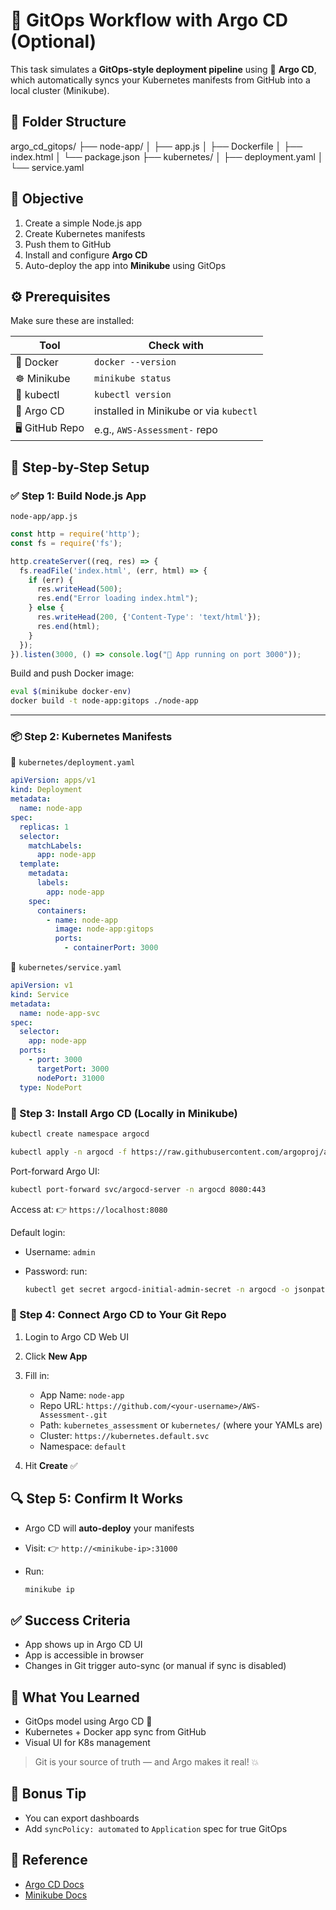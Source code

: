 # 🚀 GitOps Workflow with Argo CD (Optional)

This task simulates a **GitOps-style deployment pipeline** using 🔁 **Argo CD**, which automatically syncs your Kubernetes manifests from GitHub into a local cluster (Minikube).


## 📁 Folder Structure

argo\_cd\_gitops/
├── node-app/
│   ├── app.js
│   ├── Dockerfile
│   ├── index.html
│   └── package.json
├── kubernetes/
│   ├── deployment.yaml
│   └── service.yaml


## 🎯 Objective

1. Create a simple Node.js app
2. Create Kubernetes manifests
3. Push them to GitHub
4. Install and configure **Argo CD**
5. Auto-deploy the app into **Minikube** using GitOps


## ⚙️ Prerequisites

Make sure these are installed:

| Tool         | Check with             |
|--------------|------------------------|
| 🐳 Docker     | `docker --version`     |
| ☸️ Minikube   | `minikube status`      |
| 🧪 kubectl   | `kubectl version`       |
| 🔁 Argo CD   | installed in Minikube or via `kubectl` |
| 🖥️ GitHub Repo | e.g., `AWS-Assessment-` repo |


## 🧰 Step-by-Step Setup


### ✅ Step 1: Build Node.js App

`node-app/app.js`

```js
const http = require('http');
const fs = require('fs');

http.createServer((req, res) => {
  fs.readFile('index.html', (err, html) => {
    if (err) {
      res.writeHead(500);
      res.end("Error loading index.html");
    } else {
      res.writeHead(200, {'Content-Type': 'text/html'});
      res.end(html);
    }
  });
}).listen(3000, () => console.log("🚀 App running on port 3000"));
````

Build and push Docker image:

```bash
eval $(minikube docker-env)
docker build -t node-app:gitops ./node-app
```

---

### 📦 Step 2: Kubernetes Manifests

📁 `kubernetes/deployment.yaml`

```yaml
apiVersion: apps/v1
kind: Deployment
metadata:
  name: node-app
spec:
  replicas: 1
  selector:
    matchLabels:
      app: node-app
  template:
    metadata:
      labels:
        app: node-app
    spec:
      containers:
        - name: node-app
          image: node-app:gitops
          ports:
            - containerPort: 3000
```

📁 `kubernetes/service.yaml`

```yaml
apiVersion: v1
kind: Service
metadata:
  name: node-app-svc
spec:
  selector:
    app: node-app
  ports:
    - port: 3000
      targetPort: 3000
      nodePort: 31000
  type: NodePort
```

### 🔁 Step 3: Install Argo CD (Locally in Minikube)

```bash
kubectl create namespace argocd

kubectl apply -n argocd -f https://raw.githubusercontent.com/argoproj/argo-cd/stable/manifests/install.yaml
```

Port-forward Argo UI:

```bash
kubectl port-forward svc/argocd-server -n argocd 8080:443
```

Access at:
👉 `https://localhost:8080`

Default login:

* Username: `admin`
* Password: run:

  ```bash
  kubectl get secret argocd-initial-admin-secret -n argocd -o jsonpath="{.data.password}" | base64 -d && echo
  ```

### 🔗 Step 4: Connect Argo CD to Your Git Repo

1. Login to Argo CD Web UI
2. Click **New App**
3. Fill in:

   * App Name: `node-app`
   * Repo URL: `https://github.com/<your-username>/AWS-Assessment-.git`
   * Path: `kubernetes_assessment` or `kubernetes/` (where your YAMLs are)
   * Cluster: `https://kubernetes.default.svc`
   * Namespace: `default`
4. Hit **Create** ✅

## 🔍 Step 5: Confirm It Works

* Argo CD will **auto-deploy** your manifests
* Visit:
  👉 `http://<minikube-ip>:31000`
* Run:

  ```bash
  minikube ip
  ```

## ✅ Success Criteria

* App shows up in Argo CD UI
* App is accessible in browser
* Changes in Git trigger auto-sync (or manual if sync is disabled)


## 🧠 What You Learned

* GitOps model using Argo CD 🔁
* Kubernetes + Docker app sync from GitHub
* Visual UI for K8s management

> Git is your source of truth — and Argo makes it real! 💥


## 🎉 Bonus Tip

* You can export dashboards
* Add `syncPolicy: automated` to `Application` spec for true GitOps

## 📌 Reference

* [Argo CD Docs](https://argo-cd.readthedocs.io/)
* [Minikube Docs](https://minikube.sigs.k8s.io/docs/)
